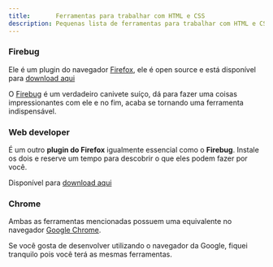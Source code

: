 ```yaml
---
title:       Ferramentas para trabalhar com HTML e CSS
description: Pequenas lista de ferramentas para trabalhar com HTML e CSS
---
```


### Firebug

Ele é um plugin do navegador [Firefox](https://www.mozilla.org/pt-BR/firefox/new/ "link-externo"), ele é open source e 
está disponível para [download aqui](https://addons.mozilla.org/pt-br/firefox/addon/firebug "link-externo")

O [Firebug](https://getfirebug.com/ "link-externo") é um verdadeiro canivete suíço, dá para fazer uma coisas impressionantes
com ele e no fim, acaba se tornando uma ferramenta indispensável.


### Web developer

É um outro __plugin do Firefox__ igualmente essencial como o __Firebug__. Instale os dois e reserve um tempo para descobrir 
o que eles podem fazer por você.

Disponível para [download aqui](https://addons.mozilla.org/pt-br/firefox/addon/web-developer/ "link-externo")


### Chrome

Ambas as ferramentas mencionadas possuem uma equivalente no navegador [Google Chrome](https://www.google.com/chrome/ "link-externo").

Se você gosta de desenvolver utilizando o navegador da Google, fiquei tranquilo pois você terá as mesmas ferramentas.